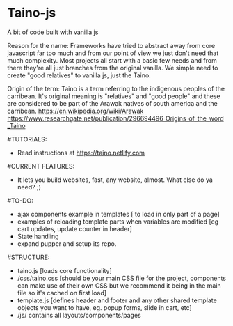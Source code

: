 # Taino-js
A bit of code built with vanilla js

Reason for the name:
Frameworks have tried to abstract away from core javascript far too much and from our point of view we just don't need that much complexity. 
Most projects all start with a basic few needs and from there they're all just branches from the original vanilla.
We simple need to create "good relatives" to vanilla js, just the Taino.

Origin of the term:
Taino is a term referring to the indigenous peoples of the carribean. It's original meaning is "relatives" and "good people" and these are considered to be part of the Arawak natives of south america and the carribean. 
https://en.wikipedia.org/wiki/Arawak
https://www.researchgate.net/publication/296694496_Origins_of_the_word_Taino

#TUTORIALS:
- Read instructions at https://taino.netlify.com


#CURRENT FEATURES:
- It lets you build websites, fast, any website, almost. What else do ya need? ;)

#TO-DO:
- ajax components example in templates [ to load in only part of a page]
- examples of reloading template parts when variables are modified [eg cart updates, update counter in header]
- State handling
- expand pupper and setup its repo.

#STRUCTURE:
- taino.js [loads core functionality]
- /css/taino.css [should be your main CSS file for the project, components can make use of their own CSS but we recommend it being in the main file so it's cached on first load]
- template.js [defines header and footer and any other shared template objects you want to have, eg. popup forms, slide in cart, etc]
- /js/ contains all layouts/components/pages
